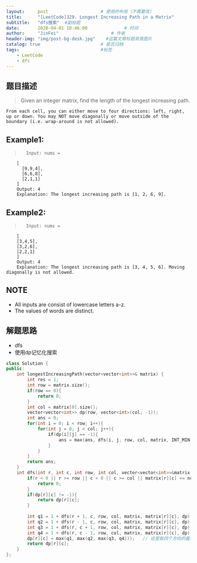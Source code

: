 ```yaml
---
layout:     post                    # 使用的布局（不需要改） 
title:      "[LeetCode]329. Longest Increasing Path in a Matrix"               # 标题  
subtitle:   "dfs搜索"  #副标题 
date:       2020-04-01 10:46:00              # 时间 
author:     "JinFei"                    # 作者 
header-img: "img/post-bg-desk.jpg"    #这篇文章标题背景图片 
catalog: true                       # 是否归档 
tags:                               #标签     
    - LeetCode 
    - dfs
---
```


## 题目描述
>   Given an integer matrix, find the length of the longest increasing path.

    From each cell, you can either move to four directions: left, right, up or down. You may NOT move diagonally or move outside of the boundary (i.e. wrap-around is not allowed).

## Example1:
 
>       Input: nums = 
        [
          [9,9,4],
          [6,6,8],
          [2,1,1]
        ] 
        Output: 4 
        Explanation: The longest increasing path is [1, 2, 6, 9].

## Example2:
 
>       Input: nums = 
        [
        [3,4,5],
        [3,2,6],
        [2,2,1]
        ] 
        Output: 4 
        Explanation: The longest increasing path is [3, 4, 5, 6]. Moving diagonally is not allowed.


## NOTE
- All inputs are consist of lowercase letters a-z.
- The values of words are distinct.


## 解题思路
- dfs
- 使用dp记忆化搜索

```C++
class Solution {
public:
    int longestIncreasingPath(vector<vector<int>>& matrix) {
        int res = 1;
        int row = matrix.size();
        if(row == 0){
            return 0;
        }
        int col = matrix[0].size();
        vector<vector<int>> dp(row, vector<int>(col, -1));
        int ans = 0;
        for(int i = 0; i < row; i++){
            for(int j = 0; j < col; j++){
                if(dp[i][j] == -1){
                    ans = max(ans, dfs(i, j, row, col, matrix, INT_MIN, dp));
                }
            }
        }
        return ans;
    }
    int dfs(int r, int c, int row, int col, vector<vector<int>>&matrix, int num, vector<vector<int>>& dp){
        if(r < 0 || r >= row || c < 0 || c >= col || matrix[r][c] <= num){
            return 0;
        }
        if(dp[r][c] != -1){
            return dp[r][c];
        }
        
        int q1 = 1 + dfs(r + 1, c, row, col, matrix, matrix[r][c], dp);
        int q2 = 1 + dfs(r - 1, c, row, col, matrix, matrix[r][c], dp);
        int q3 = 1 + dfs(r, c + 1, row, col, matrix, matrix[r][c], dp);
        int q4 = 1 + dfs(r, c - 1, row, col, matrix, matrix[r][c], dp);
        dp[r][c] = max(q1, max(q2, max(q3, q4)));   // 这里取四个方向的最大值 作为dp返回的结果
        return dp[r][c];
    }
};
```

